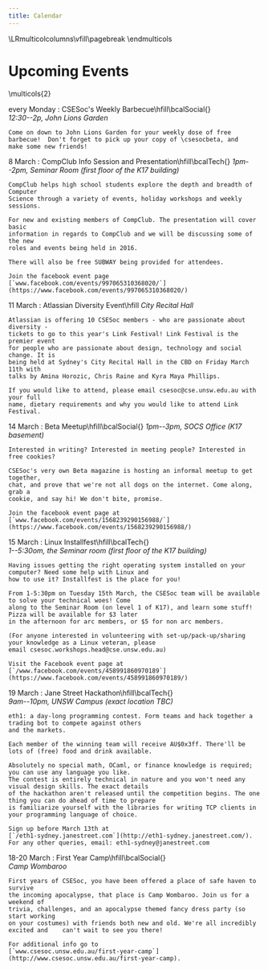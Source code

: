 ```yaml
---
title: Calendar
---
```


\LRmulticolcolumns\vfill\pagebreak
\endmulticols

Upcoming Events
===============

\multicols{2}

every Monday
:    CSESoc's Weekly Barbecue\hfill\bcalSocial{}  
     _12:30--2p, John Lions Garden_
     
    Come on down to John Lions Garden for your weekly dose of free
    barbecue!  Don't forget to pick up your copy of \csesocbeta, and
    make some new friends!


8 March
:    CompClub Info Session and Presentation\hfill\bcalTech{}
     _1pm--2pm, Seminar Room (first floor of the K17 building)_

    CompClub helps high school students explore the depth and breadth of Computer 
    Science through a variety of events, holiday workshops and weekly sessions.

    For new and existing members of CompClub. The presentation will cover basic 
    information in regards to CompClub and we will be discussing some of the new 
    roles and events being held in 2016.

    There will also be free SUBWAY being provided for attendees.

    Join the facebook event page [`www.facebook.com/events/997065310368020/`](https://www.facebook.com/events/997065310368020/)


11 March
:    Atlassian Diversity Event\hfill
     _City Recital Hall_

    Atlassian is offering 10 CSESoc members - who are passionate about diversity -
    tickets to go to this year's Link Festival! Link Festival is the premier event 
    for people who are passionate about design, technology and social change. It is 
    being held at Sydney's City Recital Hall in the CBD on Friday March 11th with 
    talks by Amina Horozic, Chris Raine and Kyra Maya Phillips.

    If you would like to attend, please email csesoc@cse.unsw.edu.au with your full 
    name, dietary requirements and why you would like to attend Link Festival.


14 March
:    Beta Meetup\hfill\bcalSocial{}
     _1pm--3pm, SOCS Office (K17 basement)_

    Interested in writing? Interested in meeting people? Interested in free cookies?

    CSESoc's very own Beta magazine is hosting an informal meetup to get together, 
    chat, and prove that we're not all dogs on the internet. Come along, grab a 
    cookie, and say hi! We don't bite, promise.

    Join the facebook event page at [`www.facebook.com/events/1568239290156988/`](https://www.facebook.com/events/1568239290156988/)


15 March
:    Linux Installfest\hfill\bcalTech{}  
     _1--5:30om, the Seminar room (first floor of the K17 building)_
    
    Having issues getting the right operating system installed on your computer? Need some help with Linux and 
    how to use it? Installfest is the place for you! 
    
    From 1-5:30pm on Tuesday 15th March, the CSESoc team will be available to solve your technical woes! Come 
    along to the Seminar Room (on level 1 of K17), and learn some stuff! Pizza will be available for $3 later 
    in the afternoon for arc members, or $5 for non arc members.
    
    (For anyone interested in volunteering with set-up/pack-up/sharing your knowledge as a Linux veteran, please 
    email csesoc.workshops.head@cse.unsw.edu.au)
    
    Visit the Facebook event page at [`/www.facebook.com/events/458991860970189`](https://www.facebook.com/events/458991860970189/)

19 March
:    Jane Street Hackathon\hfill\bcalTech{}  
     _9am--10pm, UNSW Campus (exact location TBC)_
    
    eth1: a day-long programming contest. Form teams and hack together a trading bot to compete against others 
    and the markets.
    
    Each member of the winning team will receive AU$0x3ff. There'll be lots of (free) food and drink available.
    
    Absolutely no special math, OCaml, or finance knowledge is required; you can use any language you like. 
    The contest is entirely technical in nature and you won't need any visual design skills. The exact details 
    of the hackathon aren't released until the competition begins. The one thing you can do ahead of time to prepare 
    is familiarize yourself with the libraries for writing TCP clients in your programming language of choice.
    
    Sign up before March 13th at 
    [`/eth1-sydney.janestreet.com`](http://eth1-sydney.janestreet.com/). 
    For any other queries, email: eth1-sydney@janestreet.com


18-20 March
:    First Year Camp\hfill\bcalSocial{}  
     _Camp Wombaroo_
    
    First years of CSESoc, you have been offered a place of safe haven to survive 
    the incoming apocalypse, that place is Camp Wombaroo. Join us for a weekend of 
    trivia, challenges, and an apocalypse themed fancy dress party (so start working 
    on your costumes) with friends both new and old. We're all incredibly excited and    can't wait to see you there!
    
    For additional info go to 
    [`www.csesoc.unsw.edu.au/first-year-camp`](http://www.csesoc.unsw.edu.au/first-year-camp).


